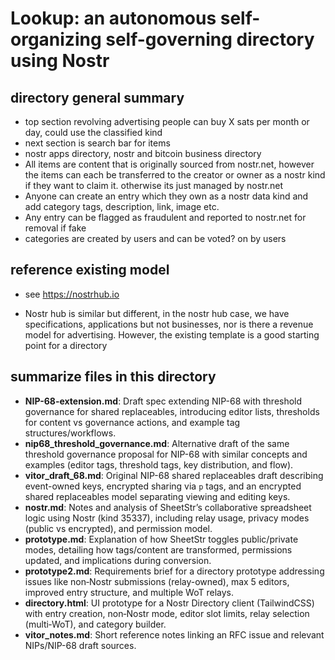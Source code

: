# Lookup: an autonomous self-organizing self-governing directory using Nostr

## directory general summary

- top section revolving advertising people can buy X sats per month or day, could use the classified kind
- next section is search bar for items
- nostr apps directory, nostr and bitcoin business directory
- All items are content that is originally sourced from nostr.net, however the items can each be transferred to the creator or owner as a nostr kind if they want to claim it. otherwise its just managed by nostr.net
- Anyone can create an entry which they own as a nostr data kind and add category tags, description, link, image etc.
- Any entry can be flagged as fraudulent and reported to nostr.net for removal if fake
- categories are created by users and can be voted? on by users

## reference existing model 

- see https://nostrhub.io

- Nostr hub is similar but different, in the nostr hub case, we have specifications, applications but not businesses, nor is there a revenue model for advertising. 
However, the existing template is a good starting point for a directory


## summarize files in this directory

- **NIP-68-extension.md**: Draft spec extending NIP-68 with threshold governance for shared replaceables, introducing editor lists, thresholds for content vs governance actions, and example tag structures/workflows.
- **nip68_threshold_governance.md**: Alternative draft of the same threshold governance proposal for NIP-68 with similar concepts and examples (editor tags, threshold tags, key distribution, and flow).
- **vitor_draft_68.md**: Original NIP-68 shared replaceables draft describing event-owned keys, encrypted sharing via `p` tags, and an encrypted shared replaceables model separating viewing and editing keys.
- **nostr.md**: Notes and analysis of SheetStr’s collaborative spreadsheet logic using Nostr (kind 35337), including relay usage, privacy modes (public vs encrypted), and permission model.
- **prototype.md**: Explanation of how SheetStr toggles public/private modes, detailing how tags/content are transformed, permissions updated, and implications during conversion.
- **prototype2.md**: Requirements brief for a directory prototype addressing issues like non‑Nostr submissions (relay-owned), max 5 editors, improved entry structure, and multiple WoT relays.
- **directory.html**: UI prototype for a Nostr Directory client (TailwindCSS) with entry creation, non‑Nostr mode, editor slot limits, relay selection (multi‑WoT), and category builder.
- **vitor_notes.md**: Short reference notes linking an RFC issue and relevant NIPs/NIP-68 draft sources.